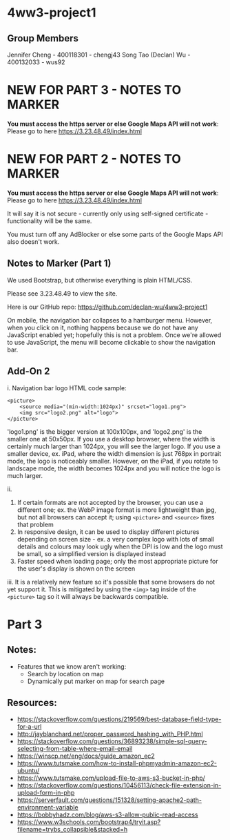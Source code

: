 # 4ww3-project1
## Group Members
Jennifer Cheng - 400118301 - chengj43
Song Tao (Declan) Wu - 400132033 - wus92

# NEW FOR PART 3 - NOTES TO MARKER
**You must access the https server or else Google Maps API will not work**: Please go to here https://3.23.48.49/index.html




# NEW FOR PART 2 - NOTES TO MARKER
**You must access the https server or else Google Maps API will not work**: Please go to here https://3.23.48.49/index.html

It will say it is not secure - currently only using self-signed certificate - functionality will be the same.

You must turn off any AdBlocker or else some parts of the Google Maps API also doesn't work.


## Notes to Marker (Part 1)
We used Bootstrap, but otherwise everything is plain HTML/CSS.

Please see 3.23.48.49 to view the site.

Here is our GitHub repo: https://github.com/declan-wu/4ww3-project1

On mobile, the navigation bar collapses to a hamburger menu. However, when you click on it, nothing happens because we do not have any JavaScript enabled yet; hopefully this is not a problem. Once we're allowed to use JavaScript, the menu will become clickable to show the navigation bar.

## Add-On 2
i. Navigation bar logo HTML code sample:
```
<picture>
    <source media="(min-width:1024px)" srcset="logo1.png">
    <img src="logo2.png" alt="logo">
</picture>
```
'logo1.png' is the bigger version at 100x100px, and 'logo2.png' is the smaller one at 50x50px. If you use a desktop browser, where the width is certainly much larger than 1024px, you will see the larger logo. If you use a smaller device, ex. iPad, where the width dimension is just 768px in portrait mode, the logo is noticeably smaller. However, on the iPad, if you rotate to landscape mode, the width becomes 1024px and you will notice the logo is much larger.

ii.
1. If certain formats are not accepted by the browser, you can use a different one; ex. the WebP image format is more lightweight than jpg, but not all browsers can accept it; using `<picture>` and `<source>` fixes that problem
2. In responsive design, it can be used to display different pictures depending on screen size - ex. a very complex logo with lots of small details and colours may look ugly when the DPI is low and the logo must be small, so a simplified version is displayed instead
3. Faster speed when loading page; only the most appropriate picture for the user's display is shown on the screen


iii. It is a relatively new feature so it's possible that some browsers do not yet support it. This is mitigated by using the `<img>` tag inside of the `<picture>` tag so it will always be backwards compatible.

# Part 3
## Notes:
- Features that we know aren't working:
    - Search by location on map
    - Dynamically put marker on map for search page
## Resources:
- https://stackoverflow.com/questions/219569/best-database-field-type-for-a-url
- http://jayblanchard.net/proper_password_hashing_with_PHP.html
- https://stackoverflow.com/questions/36893238/simple-sql-query-selecting-from-table-where-email-email
- https://winscp.net/eng/docs/guide_amazon_ec2
- https://www.tutsmake.com/how-to-install-phpmyadmin-amazon-ec2-ubuntu/
- https://www.tutsmake.com/upload-file-to-aws-s3-bucket-in-php/
- https://stackoverflow.com/questions/10456113/check-file-extension-in-upload-form-in-php
- https://serverfault.com/questions/151328/setting-apache2-path-environment-variable
- https://bobbyhadz.com/blog/aws-s3-allow-public-read-access
- https://www.w3schools.com/bootstrap4/tryit.asp?filename=trybs_collapsible&stacked=h

